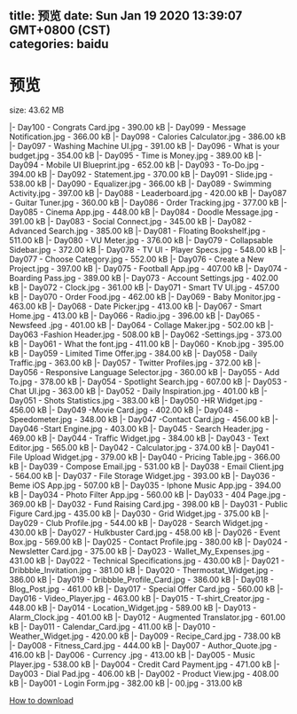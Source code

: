
title: 预览
date: Sun Jan 19 2020 13:39:07 GMT+0800 (CST)    
categories: baidu
---

# 预览
size: 43.62 MB
 
 
|- Day100 - Congrats Card.jpg - 390.00 kB
|- Day099 - Message Notification.jpg - 366.00 kB
|- Day098 - Calories Calculator.jpg - 386.00 kB
|- Day097 - Washing Machine UI.jpg - 391.00 kB
|- Day096 - What is your budget.jpg - 354.00 kB
|- Day095 - Time is Money.jpg - 389.00 kB
|- Day094 - Mobile UI Blueprint.jpg - 652.00 kB
|- Day093 - To-Do.jpg - 394.00 kB
|- Day092 - Statement.jpg - 370.00 kB
|- Day091 - Slide.jpg - 538.00 kB
|- Day090 - Equalizer.jpg - 366.00 kB
|- Day089 - Swimming Activity.jpg - 397.00 kB
|- Day088 - Leaderboard.jpg - 420.00 kB
|- Day087 - Guitar Tuner.jpg - 360.00 kB
|- Day086 - Order Tracking.jpg - 377.00 kB
|- Day085 - Cinema App.jpg - 448.00 kB
|- Day084 - Doodle Message.jpg - 391.00 kB
|- Day083 - Social Connect.jpg - 345.00 kB
|- Day082 - Advanced Search.jpg - 385.00 kB
|- Day081 - Floating Bookshelf.jpg - 511.00 kB
|- Day080 - VU Meter.jpg - 376.00 kB
|- Day079 - Collapsable Sidebar.jpg - 372.00 kB
|- Day078 - TV UI - Player Specs.jpg - 548.00 kB
|- Day077 - Choose Category.jpg - 552.00 kB
|- Day076 - Create a New Project.jpg - 397.00 kB
|- Day075 - Football App.jpg - 407.00 kB
|- Day074 - Boarding Pass.jpg - 389.00 kB
|- Day073 - Account Settings.jpg - 402.00 kB
|- Day072 - Clock.jpg - 361.00 kB
|- Day071 - Smart TV UI.jpg - 457.00 kB
|- Day070 - Order Food.jpg - 462.00 kB
|- Day069 - Baby Monitor.jpg - 463.00 kB
|- Day068 - Date Picker.jpg - 413.00 kB
|- Day067 - Smart Home.jpg - 413.00 kB
|- Day066 - Radio.jpg - 396.00 kB
|- Day065 - Newsfeed .jpg - 401.00 kB
|- Day064 - Collage Maker.jpg - 502.00 kB
|- Day063 -Fashion Header.jpg - 508.00 kB
|- Day062 -Settings.jpg - 373.00 kB
|- Day061 - What the font.jpg - 411.00 kB
|- Day060 - Knob.jpg - 395.00 kB
|- Day059 - Limited Time Offer.jpg - 384.00 kB
|- Day058 - Daily Traffic.jpg - 363.00 kB
|- Day057 - Twitter Profiles.jpg - 372.00 kB
|- Day056 - Responsive Language Selector.jpg - 360.00 kB
|- Day055 - Add To.jpg - 378.00 kB
|- Day054 - Spotlight Search.jpg - 607.00 kB
|- Day053 - Chat UI.jpg - 363.00 kB
|- Day052 - Daily Inspiration.jpg - 401.00 kB
|- Day051 - Shots Statistics.jpg - 383.00 kB
|- Day050 -HR Widget.jpg - 456.00 kB
|- Day049 -Movie Card.jpg - 402.00 kB
|- Day048 -Speedometer.jpg - 348.00 kB
|- Day047 -Contact Card.jpg - 456.00 kB
|- Day046 -Start Engine.jpg - 403.00 kB
|- Day045 - Search Header.jpg - 469.00 kB
|- Day044 - Traffic Widget.jpg - 384.00 kB
|- Day043 - Text Editor.jpg - 565.00 kB
|- Day042 - Calculator.jpg - 374.00 kB
|- Day041 - File Upload Widget.jpg - 379.00 kB
|- Day040 - Pricing Table.jpg - 366.00 kB
|- Day039 - Compose Email.jpg - 531.00 kB
|- Day038 - Email Client.jpg - 564.00 kB
|- Day037 - File Storage Widget.jpg - 393.00 kB
|- Day036 - Beme iOS App.jpg - 507.00 kB
|- Day035 - Iphone Music App.jpg - 394.00 kB
|- Day034 - Photo Filter App.jpg - 560.00 kB
|- Day033 - 404 Page.jpg - 369.00 kB
|- Day032 - Fund Raising Card.jpg - 398.00 kB
|- Day031 - Public Figure Card.jpg - 435.00 kB
|- Day030 - Grid Widget.jpg - 375.00 kB
|- Day029 - Club Profile.jpg - 544.00 kB
|- Day028 - Search Widget.jpg - 430.00 kB
|- Day027 - Hulkbuster Card.jpg - 458.00 kB
|- Day026 - Event Box.jpg - 569.00 kB
|- Day025 - Contact Profile.jpg - 380.00 kB
|- Day024 - Newsletter Card.jpg - 375.00 kB
|- Day023 - Wallet_My_Expenses.jpg - 431.00 kB
|- Day022 - Technical Specifications.jpg - 430.00 kB
|- Day021 - Dribbble_Invitation.jpg - 381.00 kB
|- Day020 - Thermostat_Widget.jpg - 386.00 kB
|- Day019 - Dribbble_Profile_Card.jpg - 386.00 kB
|- Day018 - Blog_Post.jpg - 461.00 kB
|- Day017 - Special Offer Card.jpg - 560.00 kB
|- Day016 - Video_Player.jpg - 463.00 kB
|- Day015 - T-shirt_Creator.jpg - 448.00 kB
|- Day014 - Location_Widget.jpg - 589.00 kB
|- Day013 - Alarm_Clock.jpg - 401.00 kB
|- Day012 - Augmented Translator.jpg - 601.00 kB
|- Day011 - Calendar_Card.jpg - 411.00 kB
|- Day010 - Weather_Widget.jpg - 420.00 kB
|- Day009 - Recipe_Card.jpg - 738.00 kB
|- Day008 - Fitness_Card.jpg - 444.00 kB
|- Day007 - Author_Quote.jpg - 416.00 kB
|- Day006 - Currency .jpg - 413.00 kB
|- Day005 - Music Player.jpg - 538.00 kB
|- Day004 - Credit Card Payment.jpg - 471.00 kB
|- Day003 - Dial Pad.jpg - 406.00 kB
|- Day002 - Product View.jpg - 408.00 kB
|- Day001 - Login Form.jpg - 382.00 kB
|- 00.jpg - 313.00 kB

[How to download](https://bpcam.bemobtrk.com/go/2ceec3aa-1ca2-46d6-b9ff-aaa5c184517c?jno=4058)